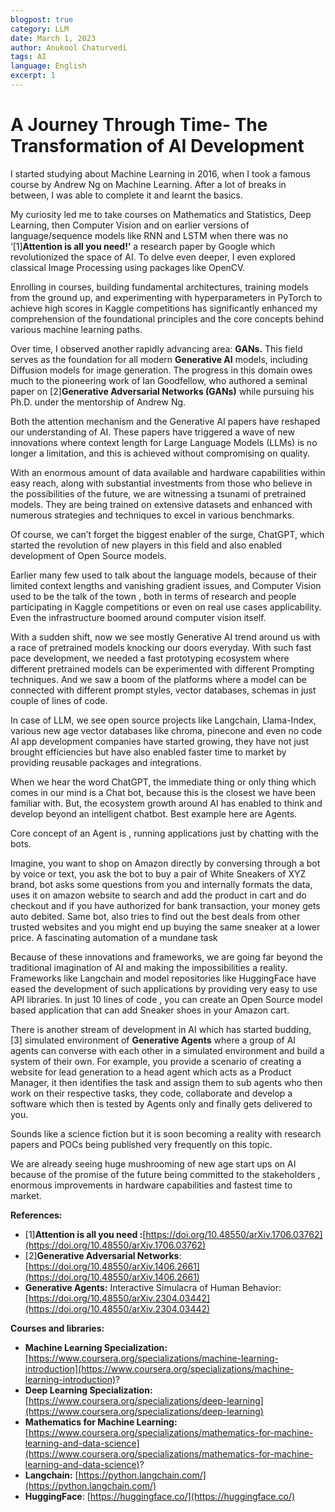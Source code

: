 ```yaml
---
blogpost: true
category: LLM
date: March 1, 2023
author: Anukool Chaturvedi
tags: AI
language: English
excerpt: 1
---
```


# A Journey Through Time- The Transformation of AI Development

I started studying about Machine Learning in 2016, when I took a famous course by Andrew Ng on Machine Learning. After a lot of breaks in between, I was able to complete it and learnt the basics.

My curiosity led me to take courses on Mathematics and Statistics, Deep Learning, then Computer Vision and on earlier versions of language/sequence models like RNN and LSTM when there was no ‘[1]**Attention is all you need!’** a research paper by Google which revolutionized the space of AI. To delve even deeper, I even explored classical Image Processing using packages like OpenCV.

Enrolling in courses, building fundamental architectures, training models from the ground up, and experimenting with hyperparameters in PyTorch to achieve high scores in Kaggle competitions has significantly enhanced my comprehension of the foundational principles and the core concepts behind various machine learning paths.

Over time, I observed another rapidly advancing area: **GANs.** This field serves as the foundation for all modern **Generative AI** models, including Diffusion models for image generation. The progress in this domain owes much to the pioneering work of Ian Goodfellow, who authored a seminal paper on [2]**Generative Adversarial Networks (GANs)** while pursuing his Ph.D. under the mentorship of Andrew Ng.

Both the attention mechanism and the Generative AI papers have reshaped our understanding of AI. These papers have triggered a wave of new innovations where context length for Large Language Models (LLMs) is no longer a limitation, and this is achieved without compromising on quality.

With an enormous amount of data available and hardware capabilities within easy reach, along with substantial investments from those who believe in the possibilities of the future, we are witnessing a tsunami of pretrained models. They are being trained on extensive datasets and enhanced with numerous strategies and techniques to excel in various benchmarks.

Of course, we can’t forget the biggest enabler of the surge, ChatGPT, which started the revolution of new players in this field and also enabled development of Open Source models.

Earlier many few used to talk about the language models, because of their limited context lengths and vanishing gradient issues, and Computer Vision used to be the talk of the town , both in terms of research and people participating in Kaggle competitions or even on real use cases applicability. Even the infrastructure boomed around computer vision itself.  
  
With a sudden shift, now we see mostly Generative AI trend around us with a race of pretrained models knocking our doors everyday. With such fast pace development, we needed a fast prototyping ecosystem where different pretrained models can be experimented with different Prompting techniques. And we saw a boom of the platforms where a model can be connected with different prompt styles, vector databases, schemas in just couple of lines of code.  

In case of LLM, we see open source projects like Langchain, Llama-Index, various new age vector databases like chroma, pinecone and even no code AI app development companies have started growing, they have not just brought efficiencies but have also enabled faster time to market by providing reusable packages and integrations.

When we hear the word ChatGPT, the immediate thing or only thing which comes in our mind is a Chat bot, because this is the closest we have been familiar with. But, the ecosystem growth around AI has enabled to think and develop beyond an intelligent chatbot. Best example here are Agents.

Core concept of an Agent is , running applications just by chatting with the bots.

Imagine, you want to shop on Amazon directly by conversing through a bot by voice or text, you ask the bot to buy a pair of White Sneakers of XYZ brand, bot asks some questions from you and internally formats the data, uses it on amazon website to search and add the product in cart and do checkout and if you have authorized for bank transaction, your money gets auto debited. Same bot, also tries to find out the best deals from other trusted websites and you might end up buying the same sneaker at a lower price. A fascinating automation of a mundane task

Because of these innovations and frameworks, we are going far beyond the traditional imagination of AI and making the impossibilities a reality. Frameworks like Langchain and model repositories like HuggingFace have eased the development of such applications by providing very easy to use API libraries. In just 10 lines of code , you can create an Open Source model based application that can add Sneaker shoes in your Amazon cart.

There is another stream of development in AI which has started budding, [3] simulated environment of **Generative Agents** where a group of AI agents can converse with each other in a simulated environment and build a system of their own. For example, you provide a scenario of creating a website for lead generation to a head agent which acts as a Product Manager, it then identifies the task and assign them to sub agents who then work on their respective tasks, they code, collaborate and develop a software which then is tested by Agents only and finally gets delivered to you.

Sounds like a science fiction but it is soon becoming a reality with research papers and POCs being published very frequently on this topic.

We are already seeing huge mushrooming of new age start ups on AI because of the promise of the future being committed to the stakeholders , enormous improvements in hardware capabilities and fastest time to market.

  

**References:**

- [1]**Attention is all you need :**[https://doi.org/10.48550/arXiv.1706.03762](https://doi.org/10.48550/arXiv.1706.03762)
- [2]**Generative Adversarial Networks**: [https://doi.org/10.48550/arXiv.1406.2661](https://doi.org/10.48550/arXiv.1406.2661)
- **Generative Agents:** Interactive Simulacra of Human Behavior: [https://doi.org/10.48550/arXiv.2304.03442](https://doi.org/10.48550/arXiv.2304.03442)  


**Courses and libraries:**

- **Machine Learning Specialization:** [https://www.coursera.org/specializations/machine-learning-introduction](https://www.coursera.org/specializations/machine-learning-introduction)?
- **Deep Learning Specialization:** [https://www.coursera.org/specializations/deep-learning](https://www.coursera.org/specializations/deep-learning)
- **Mathematics for Machine Learning:** [https://www.coursera.org/specializations/mathematics-for-machine-learning-and-data-science](https://www.coursera.org/specializations/mathematics-for-machine-learning-and-data-science)?
- **Langchain:** [https://python.langchain.com/](https://python.langchain.com/)
- **HuggingFace**: [https://huggingface.co/](https://huggingface.co/)